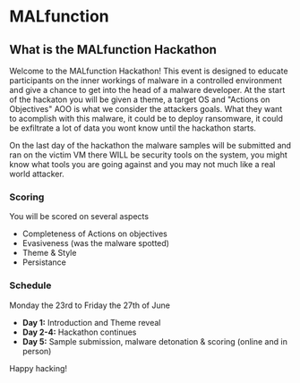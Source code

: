 # MALfunction


## What is the MALfunction Hackathon

Welcome to the MALfunction Hackathon! This event is designed to educate participants on the inner workings of malware in a controlled environment and give a chance to get into the head of a malware developer. At the start of the hackaton you will be given a theme, a target OS and "Actions on Objectives" AOO is what we consider the attackers goals. What they want to acomplish with this malware, it could be to deploy ransomware, it could be exfiltrate a lot of data you wont know until the hackathon starts.

On the last day of the hackathon the malware samples will be submitted and ran on the victim VM there WILL be security tools on the system, you might know what tools you are going against and you may not much like a real world attacker. 

### Scoring
You will be scored on several aspects
- Completeness of Actions on objectives
- Evasiveness (was the malware spotted)
- Theme & Style
- Persistance 

### Schedule

Monday the 23rd to Friday the 27th of June

- **Day 1:** Introduction and Theme reveal
- **Day 2-4:** Hackathon continues
- **Day 5:** Sample submission, malware detonation & scoring (online and in person)


Happy hacking!
